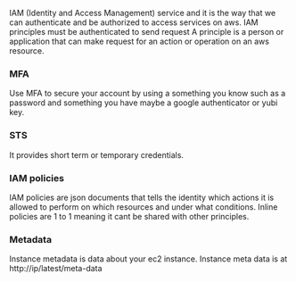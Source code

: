 IAM (Identity and Access Management) service and it is the way that we can authenticate and be authorized to access services on aws.
IAM principles must be authenticated to send request
A principle is a person or application that can make request for an action or operation on  an aws resource.

### MFA
Use MFA to secure your account by using a something you know such as a password and something you have maybe a google authenticator or yubi key.

### STS 
It provides short term or temporary credentials.

### IAM policies
IAM policies are json documents that tells the identity which actions it is allowed to perform on which resources and under what conditions.
Inline policies are 1 to 1 meaning it cant be shared with other principles.

### Metadata
Instance metadata is data about your ec2 instance.
Instance meta data is at http://ip/latest/meta-data